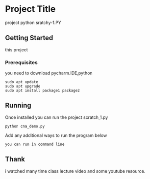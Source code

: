 # Project Title

 project python sratchy-1.PY

## Getting Started

this project 

### Prerequisites
you need to download pycharm.IDE,python 

```
sudo apt update
sudo apt upgrade
sudo apt install package1 package2
```

## Running
Once installed you can run the project scratch_1.py

```
python cna_demo.py
```

Add any additional ways to run the program below

```
you can run in command line
```

## Thank
i watched many time class lecture video and some youtube resource.
